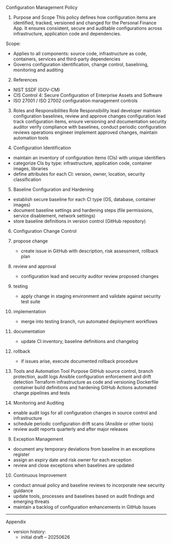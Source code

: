 Configuration Management Policy

1. Purpose and Scope
This policy defines how configuration items are identified, tracked, versioned and changed for the Personal Finance App. It ensures consistent, secure and auditable configurations across infrastructure, application code and dependencies.

Scope:
- Applies to all components: source code, infrastructure as code, containers, services and third-party dependencies
- Governs configuration identification, change control, baselining, monitoring and auditing

2. References
- NIST SSDF (GOV-CM)  
- CIS Control 4: Secure Configuration of Enterprise Assets and Software  
- ISO 27001 / ISO 27002 configuration management controls  

3. Roles and Responsibilities
Role  Responsibility
lead developer  maintain configuration baselines, review and approve changes
configuration lead  track configuration items, ensure versioning and documentation
security auditor  verify compliance with baselines, conduct periodic configuration reviews
operations engineer  implement approved changes, maintain automation tools

4. Configuration Identification
- maintain an inventory of configuration items (CIs) with unique identifiers  
- categorize CIs by type: infrastructure, application code, container images, libraries  
- define attributes for each CI: version, owner, location, security classification  

5. Baseline Configuration and Hardening
- establish secure baseline for each CI type (OS, database, container images)  
- document baseline settings and hardening steps (file permissions, service disablement, network settings)  
- store baseline definitions in version control (GitHub repository)

6. Configuration Change Control
1. propose change  
   - create issue in GitHub with description, risk assessment, rollback plan  
2. review and approval  
   - configuration lead and security auditor review proposed changes  
3. testing  
   - apply change in staging environment and validate against security test suite  
4. implementation  
   - merge into testing branch, run automated deployment workflows  
5. documentation  
   - update CI inventory, baseline definitions and changelog  
6. rollback  
   - if issues arise, execute documented rollback procedure  

7. Tools and Automation
Tool  Purpose
GitHub  source control, branch protection, audit logs
Ansible  configuration enforcement and drift detection
Terraform  infrastructure as code and versioning
Dockerfile  container build definitions and hardening
GitHub Actions  automated change pipelines and tests

8. Monitoring and Auditing
- enable audit logs for all configuration changes in source control and infrastructure  
- schedule periodic configuration drift scans (Ansible or other tools)  
- review audit reports quarterly and after major releases  

9. Exception Management
- document any temporary deviations from baseline in an exceptions register  
- assign an expiry date and risk owner for each exception  
- review and close exceptions when baselines are updated  

10. Continuous Improvement
- conduct annual policy and baseline reviews to incorporate new security guidance  
- update tools, processes and baselines based on audit findings and emerging threats  
- maintain a backlog of configuration enhancements in GitHub Issues  

---

Appendix
- version history:  
  - initial draft – 20250626